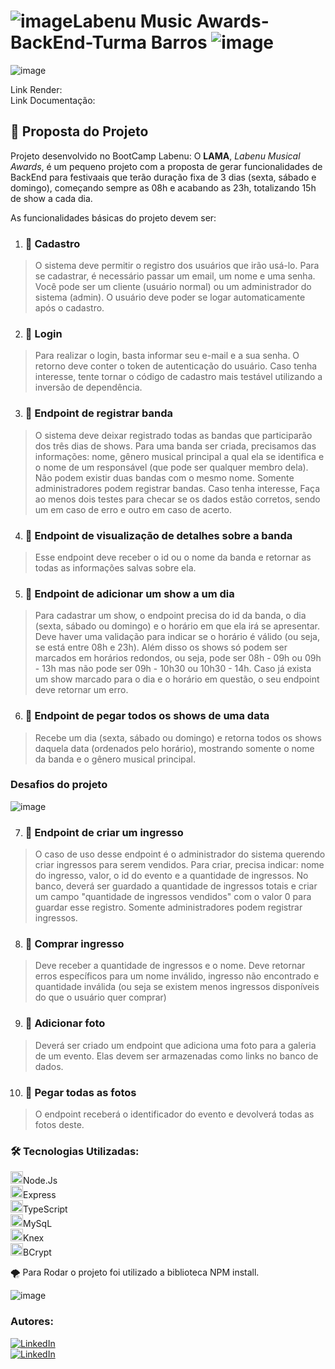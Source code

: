 # ![image](https://user-images.githubusercontent.com/102332717/225949131-54a21145-4272-42ae-bb0d-85aad4b12212.png)Labenu Music Awards-BackEnd-Turma Barros ![image](https://user-images.githubusercontent.com/102332717/225949131-54a21145-4272-42ae-bb0d-85aad4b12212.png)
![image](https://user-images.githubusercontent.com/102332717/226071435-d924044f-3efe-4f14-b054-88cd4b7e2486.png)


Link Render:
<br>
Link Documentação: 
 
 ## 🧩 Proposta do Projeto
Projeto desenvolvido no BootCamp Labenu: O **LAMA**, *Labenu Musical Awards*, é um pequeno projeto com a proposta de gerar funcionalidades de BackEnd 
para festivaais que terão duração fixa de 3 dias (sexta, sábado e domingo), começando sempre as 08h e acabando as 23h, totalizando 15h de show a cada dia. 

As funcionalidades básicas do projeto devem ser:

 1. ### 🎵 Cadastro
> O sistema deve permitir o registro dos usuários que irão usá-lo. Para se cadastrar, é necessário passar um email, um nome e uma senha. Você pode ser um cliente (usuário normal) ou um administrador do sistema (admin). O usuário deve poder se logar automaticamente após o cadastro.

2. ### 🎵 Login
> Para realizar o login, basta informar seu e-mail e a sua senha. O retorno deve conter o token de autenticação do usuário. Caso tenha interesse, tente tornar o código de cadastro mais testável utilizando a inversão de dependência.

3. ### 🎵 Endpoint de registrar banda
> O sistema deve deixar registrado todas as bandas que participarão dos três dias de shows. Para uma banda ser criada, precisamos das informações: nome, gênero musical principal a qual ela se identifica e o nome de um responsável (que pode ser qualquer membro dela). Não podem existir duas bandas com o mesmo nome. Somente administradores podem registrar bandas. Caso tenha interesse, Faça ao menos dois testes para checar se os dados estão corretos, sendo um em caso de erro e outro em caso de acerto.

4. ### 🎵 Endpoint de visualização de detalhes sobre a banda 
> Esse endpoint deve receber o id ou o nome da banda e retornar as todas as informações salvas sobre ela.

5. ### 🎵 Endpoint de adicionar um show a um dia
> Para cadastrar um show, o endpoint precisa do id da banda, o dia (sexta, sábado ou domingo) e o horário em que ela irá se apresentar. Deve haver uma validação para indicar se o horário é válido (ou seja, se está entre 08h e 23h). Além disso os shows só podem ser marcados em horários redondos, ou seja, pode ser 08h - 09h ou 09h - 13h mas não pode ser 09h - 10h30 ou 10h30 - 14h.
>Caso já exista um show marcado para o dia e o horário em questão, o seu endpoint deve retornar um erro.

6. ### 🎵 Endpoint de pegar todos os shows de uma data
> Recebe um dia (sexta, sábado ou domingo) e retorna todos os shows daquela data (ordenados pelo horário), mostrando somente o nome da banda e o gênero musical principal.

### Desafios do projeto
![image](https://user-images.githubusercontent.com/102332717/226071435-d924044f-3efe-4f14-b054-88cd4b7e2486.png)

7. ### 🎵 Endpoint de criar um ingresso
> O caso de uso desse endpoint é o administrador do sistema querendo criar ingressos para serem vendidos. Para criar, precisa indicar: nome do ingresso, valor, o id do evento e a quantidade de ingressos. No banco, deverá ser guardado a quantidade de ingressos totais e criar um campo "quantidade de ingressos vendidos" com o valor 0 para guardar esse registro. Somente administradores podem registrar ingressos.

8. ### 🎵 Comprar ingresso
> Deve receber a quantidade de ingressos e o nome. Deve retornar erros específicos para um nome inválido, ingresso não encontrado e quantidade inválida (ou seja se existem menos ingressos disponíveis do que o usuário quer comprar)

9. ### 🎵 Adicionar foto
> Deverá ser criado um endpoint que adiciona uma foto para a galeria de um evento. Elas devem ser armazenadas como links no banco de dados.

10. ### 🎵 Pegar todas as fotos
> O endpoint receberá o identificador do evento e devolverá todas as fotos deste.

### 🛠️ Tecnologias Utilizadas:
<img Aling="center" height="20" src="https://cdn.jsdelivr.net/gh/devicons/devicon/icons/nodejs/nodejs-original.svg"/>Node.Js<br/>
<img Aling="center" height="20" src="https://cdn.jsdelivr.net/gh/devicons/devicon/icons/express/express-original.svg"/>Express<br/>
<img Aling="center" height="20" src="https://cdn.jsdelivr.net/gh/devicons/devicon/icons/typescript/typescript-original.svg"/>TypeScript<br/>
<img Aling="center" height="20" src="https://cdn.jsdelivr.net/gh/devicons/devicon/icons/mysql/mysql-original.svg"/>MySqL<br/>
<img Aling="center" height="20" src="https://knexjs.org/knex-logo.png"/>Knex <br/>
<img Aling="center" height="20" src="https://bcrypt.online/images/bcrypt-esse-tools-logo-square.svg"/>BCrypt<br/>
 
🌪️ Para Rodar o projeto foi utilizado a biblioteca NPM install.





![image](https://user-images.githubusercontent.com/102332717/226074388-1396a6a8-e277-4fc0-98db-bc45366a01ca.png)
### Autores:

[![LinkedIn](https://img.shields.io/badge/Kayo_Ceshar-0077B5?style=for-the-badge&logo=linkedin&logoColor=white
)](https://www.linkedin.com/in/kayo-ceshar/)<br/>
[![LinkedIn](https://img.shields.io/badge/Felipe_Alcantara-0077B5?style=for-the-badge&logo=linkedin&logoColor=white
)](https://www.linkedin.com/in/fmalcantara/)
